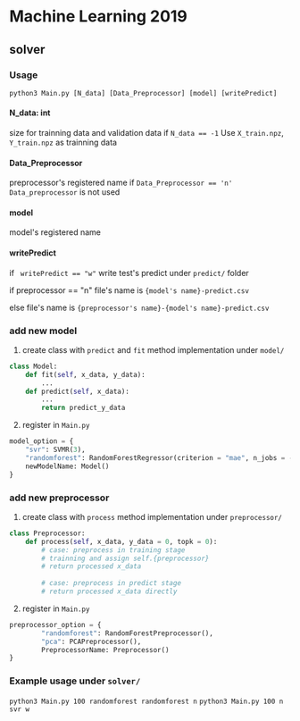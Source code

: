 # Machine Learning 2019
## solver
### Usage
```
python3 Main.py [N_data] [Data_Preprocessor] [model] [writePredict]
```
#### N_data: int
size for trainning data and validation data
if ``N_data == -1``
Use ``X_train.npz``, ``Y_train.npz`` as trainning data

#### Data_Preprocessor 
preprocessor's registered name
if ``Data_Preprocessor == 'n'``
``Data_preprocessor`` is not used

#### model 
model's registered name

#### writePredict
if `` writePredict == "w"``
write test's predict under ``predict/`` folder 

if preprocessor == "n"
file's name is ``{model's name}-predict.csv``  

else
file's name  is ``{preprocessor's name}-{model's name}-predict.csv``


### add new model
1. create class with ``predict`` and ``fit`` method implementation under ``model/``
```python
class Model:
    def fit(self, x_data, y_data):
        ...
    def predict(self, x_data):
        ...
        return predict_y_data
```

2. register in ``Main.py``
```python
model_option = {
    "svr": SVMR(3),
    "randomforest": RandomForestRegressor(criterion = "mae", n_jobs = -1)
    newModelName: Model()
}

```
### add new preprocessor
1. create class with ``process`` method implementation under ``preprocessor/``
```python
class Preprocessor:
    def process(self, x_data, y_data = 0, topk = 0):
        # case: preprocess in training stage
        # trainning and assign self.{preprocessor} 
        # return processed x_data
        
        # case: preprocess in predict stage
        # return processed x_data directly
```

2. register in ``Main.py``
```python
preprocessor_option = {
        "randomforest": RandomForestPreprocessor(),
        "pca": PCAPreprocessor(),
        PreprocessorName: Preprocessor()
}
```
### Example usage under ``solver/``
``python3 Main.py 100 randomforest randomforest n``
``python3 Main.py 100 n svr w``
